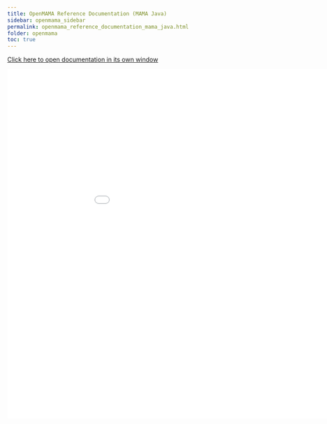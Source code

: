 ```yaml
---
title: OpenMAMA Reference Documentation (MAMA Java)
sidebar: openmama_sidebar
permalink: openmama_reference_documentation_mama_java.html
folder: openmama
toc: true
---
```


<a href="reference/mama/java" target="_blank">Click here to open documentation in its own window</a>

<iframe frameborder="no" src="reference/mama/java" width="1000" height="800"/>